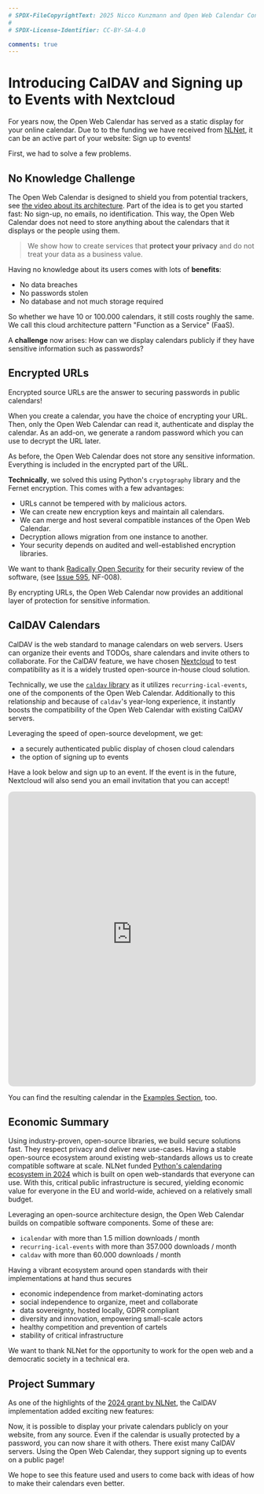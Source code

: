 ```yaml
---
# SPDX-FileCopyrightText: 2025 Nicco Kunzmann and Open Web Calendar Contributors <https://open-web-calendar.quelltext.eu/>
#
# SPDX-License-Identifier: CC-BY-SA-4.0

comments: true
---
```


# Introducing CalDAV and Signing up to Events with Nextcloud

For years now, the Open Web Calendar has served as a static display for your online calendar.
Due to to the funding we have received from [NLNet][grant], it can be an active part of your website: Sign up to events!

First, we had to solve a few problems.

## No Knowledge Challenge

The Open Web Calendar is designed to shield you from potential trackers, see [the video about its architecture][vid-architecture].
Part of the idea is to get you started fast: No sign-up, no emails, no identification.
This way, the Open Web Calendar does not need to store anything about the calendars that it displays or the people using them.

> We show how to create services that **protect your privacy** and do not treat your data as a business value.

Having no knowledge about its users comes with lots of **benefits**:

- No data breaches
- No passwords stolen
- No database and not much storage required

So whether we have 10 or 100.000 calendars, it still costs roughly the same.
We call this cloud architecture pattern "Function as a Service" (FaaS).

A **challenge** now arises: How can we display calendars publicly if they have sensitive information such as passwords?

## Encrypted URLs

Encrypted source URLs are the answer to securing passwords in public calendars!

When you create a calendar, you have the choice of encrypting your URL.
Then, only the Open Web Calendar can read it, authenticate and display the calendar.
As an add-on, we generate a random password which you can use to decrypt the URL later.

As before, the Open Web Calendar does not store any sensitive information.
Everything is included in the encrypted part of the URL.

**Technically**, we solved this using Python's `cryptography` library and the Fernet encryption.
This comes with a few advantages:

- URLs cannot be tempered with by malicious actors.
- We can create new encryption keys and maintain all calendars.
- We can merge and host several compatible instances of the Open Web Calendar.
- Decryption allows migration from one instance to another.
- Your security depends on audited and well-established encryption libraries.

We want to thank [Radically Open Security] for their security review of the software,
(see [Issue 595](https://github.com/niccokunzmann/open-web-calendar/issues/595), NF-008).

By encrypting URLs, the Open Web Calendar now provides an additional layer of protection for sensitive information.

## CalDAV Calendars

CalDAV is the web standard to manage calendars on web servers.
Users can organize their events and TODOs, share calendars and invite others to collaborate.
For the CalDAV feature, we have chosen [Nextcloud] to test compatibility as it is a widely trusted open-source in-house cloud solution.

Technically, we use the [`caldav` library](https://pypi.org/project/caldav/) as it utilizes `recurring-ical-events`,
one of the components of the Open Web Calendar.
Additionally to this relationship and because of `caldav`'s year-long experience, it instantly boosts the compatibility of the Open Web Calendar with existing CalDAV servers.

Leveraging the speed of open-source development, we get:

- a securely authenticated public display of chosen cloud calendars
- the option of signing up to events

Have a look below and sign up to an event.
If the event is in the future, Nextcloud will also send you an email invitation that you can accept!

<iframe class="open-web-calendar" id="" style="background:url('/assets/img/circular-loader.gif') center center no-repeat; border-radius: 10px;" src="https://open-web-calendar.hosted.quelltext.eu/calendar.html?specification_url=https://open-web-calendar.quelltext.eu/assets/templates/caldav-signup.json&" sandbox="allow-scripts allow-same-origin allow-top-navigation" allowTransparency="true" scrolling="no" frameborder="0" height="600px" width="100%"></iframe>

You can find the resulting calendar in the [Examples Section][templates], too.

## Economic Summary

Using industry-proven, open-source libraries, we build secure solutions fast.
They respect privacy and deliver new use-cases.
Having a stable open-source ecosystem around existing web-standards allows us to create compatible software at scale.
NLNet funded [Python's calendaring ecosystem in 2024][grant] which is built on open web-standards that everyone can use.
With this, critical public infrastructure is secured, yielding economic value for everyone in the EU and world-wide,
achieved on a relatively small budget.

Leveraging an open-source architecture design, the Open Web Calendar builds on compatible software components.
Some of these are:

- `icalendar` with more than 1.5 million downloads / month
- `recurring-ical-events` with more than 357.000 downloads / month
- `caldav` with more than 60.000 downloads / month

Having a vibrant ecosystem around open standards with their implementations at hand thus secures

- economic independence from market-dominating actors
- social independence to organize, meet and collaborate
- data sovereignty, hosted locally, GDPR compliant
- diversity and innovation, empowering small-scale actors
- healthy competition and prevention of cartels
- stability of critical infrastructure

We want to thank NLNet for the opportunity to work for the open web and a democratic society in a technical era.

## Project Summary

As one of the highlights of the [2024 grant by NLNet][grant], the CalDAV implementation added exciting new features:

Now, it is possible to display your private calendars publicly on your website, from any source.
Even if the calendar is usually protected by a password, you can now share it with others.
There exist many CalDAV servers.
Using the Open Web Calendar, they support signing up to events on a public page!

We hope to see this feature used and users to come back with ideas of how to make their calendars even better.

[vid-architecture]: https://www.youtube.com/watch?v=JVosZ6zht5I&list=PLxMGFFiBKgdaIo4j-Cw4SOjE_7ta7TM5q&index=2
[Radically Open Security]: https://radicallyopensecurity.com/
[Nextcloud]: https://nextcloud.com/
[templates]: ../../templates#caldav-sign-up
[grant]: ./2024-04-10-website.md
